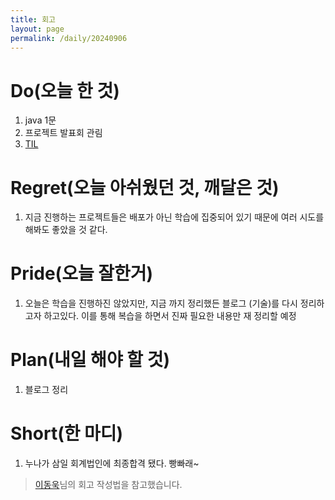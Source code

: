 ```yaml
---
title: 회고
layout: page
permalink: /daily/20240906
---
```


# Do(오늘 한 것)
1. java 1문
2. 프로젝트 발표회 관림
3. [TIL](https://banasu0723.tistory.com/43)

# Regret(오늘 아쉬웠던 것, 깨달은 것)
1. 지금 진행하는 프로젝트들은 배포가 아닌 학습에 집중되어 있기 때문에 여러 시도를 해봐도 좋았을 것 같다. 

# Pride(오늘 잘한거)
1. 오늘은 학습을 진행하진 않았지만, 지금 까지 정리했든 블로그 (기술)를 다시 정리하고자 하고있다. 이를 통해 복습을 하면서 진짜 필요한 내용만 재 정리할 예정

# Plan(내일 해야 할 것)
1. 블로그 정리

# Short(한 마디)
1. 누나가 삼일 회계법인에 최종합격 됐다. 빵빠래~

> [이동욱](https://dongwooklee96.github.io/)님의 회고 작성법을 참고했습니다.